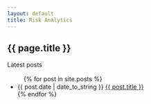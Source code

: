 ```yaml
---
layout: default
title: Risk Analytics
---
```

<h2>{{ page.title }}</h2>
<p>Latest posts</p>
<ul>
　{% for post in site.posts %}
　　<li>{{ post.date | date_to_string }} <a href="{{ site.baseurl }}{{ post.url }}">{{ post.title }}</a></li>
   {% endfor %}
</ul>